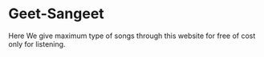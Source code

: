 # Geet-Sangeet
Here We give maximum type of songs through this website for free of cost only for listening.
